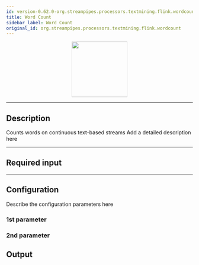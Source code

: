 ```yaml
---
id: version-0.62.0-org.streampipes.processors.textmining.flink.wordcount
title: Word Count
sidebar_label: Word Count
original_id: org.streampipes.processors.textmining.flink.wordcount
---
```




<p align="center"> 
    <img src="/docs/img/pipeline-elements/org.streampipes.processors.textmining.flink.wordcount/icon.png" width="150px;" class="pe-image-documentation"/>
</p>

***

## Description

Counts words on continuous text-based streams
Add a detailed description here

***

## Required input


***

## Configuration

Describe the configuration parameters here

### 1st parameter


### 2nd parameter

## Output